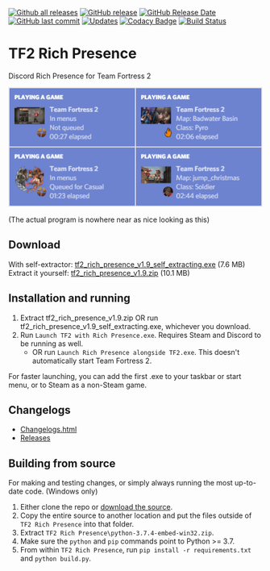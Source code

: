 [![Github all releases](https://img.shields.io/github/downloads/Kataiser/tf2-rich-presence/total.svg)](https://www.somsubhra.com/github-release-stats/?username=Kataiser&repository=tf2-rich-presence)
[![GitHub release](https://img.shields.io/github/release/Kataiser/tf2-rich-presence.svg)](https://GitHub.com/Kataiser/tf2-rich-presence/releases/)
[![GitHub Release Date](https://img.shields.io/github/release-date/Kataiser/tf2-rich-presence.svg)](https://GitHub.com/Kataiser/tf2-rich-presence/releases/)
[![GitHub last commit](https://img.shields.io/github/last-commit/Kataiser/tf2-rich-presence.svg)](https://github.com/Kataiser/tf2-rich-presence/commits/master)
[![Updates](https://pyup.io/repos/github/Kataiser/tf2-rich-presence/shield.svg)](https://pyup.io/repos/github/Kataiser/tf2-rich-presence/)
[![Codacy Badge](https://api.codacy.com/project/badge/Grade/18a048d3a05e4815b247d886abef575f)](https://www.codacy.com/app/Kataiser/tf2-rich-presence?utm_source=github.com&amp;utm_medium=referral&amp;utm_content=Kataiser/tf2-rich-presence&amp;utm_campaign=Badge_Grade)
[![Build Status](https://travis-ci.org/Kataiser/tf2-rich-presence.svg?branch=master)](https://travis-ci.org/Kataiser/tf2-rich-presence)

# TF2 Rich Presence
Discord Rich Presence for Team Fortress 2

![Preview image](preview.png)

(The actual program is nowhere near as nice looking as this)

## Download
With self-extractor: [tf2_rich_presence_v1.9_self_extracting.exe](https://github.com/Kataiser/tf2-rich-presence/releases/download/v1.9/tf2_rich_presence_v1.9_self_extracting.exe) (7.6 MB)  
Extract it yourself: [tf2_rich_presence_v1.9.zip](https://github.com/Kataiser/tf2-rich-presence/releases/download/v1.9/tf2_rich_presence_v1.9.zip) (10.1 MB)

## Installation and running
1. Extract tf2_rich_presence_v1.9.zip OR run tf2_rich_presence_v1.9_self_extracting.exe, whichever you download.
2. Run `Launch TF2 with Rich Presence.exe`. Requires Steam and Discord to be running as well.
	- OR run `Launch Rich Presence alongside TF2.exe`. This doesn't automatically start Team Fortress 2.

For faster launching, you can add the first .exe to your taskbar or start menu, or to Steam as a non-Steam game.

## Changelogs
- [Changelogs.html](https://htmlpreview.github.io/?https://github.com/Kataiser/tf2-rich-presence/blob/master/Changelogs.html)
- [Releases](https://github.com/Kataiser/tf2-rich-presence/releases)

## Building from source
For making and testing changes, or simply always running the most up-to-date code. (Windows only)
1. Either clone the repo or [download the source](https://github.com/Kataiser/tf2-rich-presence/archive/master.zip).
2. Copy the entire source to another location and put the files outside of `TF2 Rich Presence` into that folder.
3. Extract `TF2 Rich Presence\python-3.7.4-embed-win32.zip`.
4. Make sure the `python` and `pip` commands point to Python >= 3.7.
4. From within `TF2 Rich Presence`, run `pip install -r requirements.txt` and `python build.py`.
